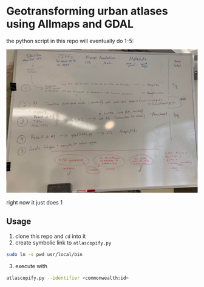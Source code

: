 # Geotransforming urban atlases using Allmaps and GDAL

the python script in this repo will eventually do 1-5:

![atlascopify](./media/atlascopify.png)

right now it just does 1

## Usage

1. clone this repo and `cd` into it
2. create symbolic link to `atlascopify.py`

```sh
sudo ln -s pwd usr/local/bin
```

3. execute with

```sh
atlascopify.py --identifier <commonwealth:id>
```